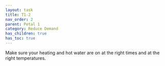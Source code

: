 ```yaml
---
layout: task
title: T1-2
nav_order: 2
parent: Petal 1
category: Reduce Demand
has_children: true
has_toc: true
---
```


Make sure your heating and hot water are on at the right times and at the right temperatures.
